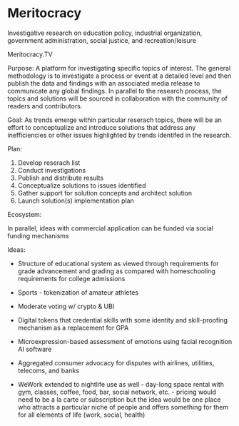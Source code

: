 # Meritocracy
Investigative research on education policy, industrial organization, government administration, social justice, and recreation/leisure

Meritocracy.TV 

Purpose: 
A platform for investigating specific topics of interest. The general methodology is to investigate a process or event at a detailed level and then publish the data and findings with an associated media release to communicate any global findings. In parallel to the research process, the topics and solutions will be sourced in collaboration with the community of readers and contributors. 

Goal: 
As trends emerge within particular reserach topics, there will be an effort to conceptualize and introduce solutions that address any inefficiencies or other issues highlighted by trends identifed in the research. 

Plan: 

1) Develop reserach list
2) Conduct investigations
3) Publish and distribute results
4) Conceptualize solutions to issues identified
5) Gather support for solution concepts and architect solution
6) Launch solution(s) implementation plan

Ecosystem:

In parallel, ideas with commercial application can be funded via social funding mechanisms

Ideas: 

- Structure of educational system as viewed through requirements for grade advancement and grading as compared with homeschooling requirements for college admissions

- Sports - tokenization of amateur athletes

- Moderate voting w/ crypto & UBI

- Digital tokens that credential skills with some identity and skill-proofing mechanism as a replacement for GPA

- Microexpression-based assessment of emotions using facial recognition AI software

- Aggregated consumer advocacy for disputes with airlines, utilities, telecoms, and banks

- WeWork extended to nightlife use as well - day-long space rental with gym, classes, coffee, food, bar, social network, etc. - pricing would need to be a la carte or subscription but the idea would be one place who attracts a particular niche of people and offers something for them for all elements of life (work, social, health)
